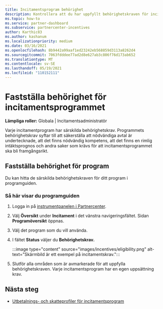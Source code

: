 ```yaml
---
title: Incitamentsprogram behörighet
description: Kontrollera att du har uppfyllt behörighetskraven för incitamentsprogrammet. Den här processen omfattar kontroll av berättigande i programguiden.
ms.topic: how-to
ms.service: partner-dashboard
ms.subservice: partnercenter-incentives
author: Karthic83
ms.author: kashanum
ms.localizationpriority: medium
ms.date: 03/16/2021
ms.openlocfilehash: 8b9442a99aaf1ed23242eb568859d3113a8262d4
ms.sourcegitcommit: 7063fdddee77ad2d8e627ab3c806f76d173ab652
ms.translationtype: MT
ms.contentlocale: sv-SE
ms.lasthandoff: 05/19/2021
ms.locfileid: "110152111"
---
```

# <a name="determine-your-incentives-program-eligibility"></a>Fastställa behörighet för incitamentsprogrammet

**Lämpliga roller:** Globala | Incitamentsadministratör

Varje incitamentprogram har särskilda behörighetskrav. Programmets behörighetskrav syftar till att säkerställa att nödvändiga avtal är undertecknade, att det finns nödvändig kompetens, att det finns en rimlig intäktsprognos och andra saker som krävs för att incitamentsprogrammet ska bli framgångsrikt.

## <a name="determining-your-program-eligibility"></a>Fastställa behörighet för program

Du kan hitta de särskilda behörighetskraven för ditt program i programguiden. 

### <a name="to-see-your-program-guide"></a>Så här visar du programguiden

1. Logga in på [instrumentpanelen i Partnercenter](https://partner.microsoft.com/dashboard/).

2. Välj **Översikt** under **Incitament** i det vänstra navigeringsfältet. Sidan **Programöversikt** öppnas.

3. Välj det program som du vill använda.

4. I fältet **Status** väljer du **Behörighetskrav.**

   :::image type="content" source="images/incentives/eligibility.png" alt-text="Skärmbild är ett exempel på incitamentskrav.":::

5. Slutför alla områden som är avmarkerade för att uppfylla behörighetskraven. Varje incitamentsprogram har en egen uppsättning krav.

## <a name="next-steps"></a>Nästa steg

- [Utbetalnings- och skatteprofiler för incitamentsprogram](incentives-create-and-manage-your-payout-and-tax-profiles.md)
